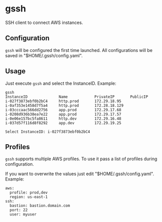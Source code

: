 # gssh

SSH client to connect AWS instances.

## Configuration

`gssh` will be configured the first time launched. All configurations will be saved in "$HOME/.gssh/config.yaml".

## Usage

Just execute `gssh` and select the InstanceID. Example:

```
gssh
InstanceID              Name            PrivateIP       PublicIP
i-027f3873ebf0b2bC4     http.prod       172.29.18.95
i-0af353e1458d7f5a4     http.prod       172.28.18.129
i-03cccaac566dd2756     app.prod        172.29.17.68
i-0208d936b38ea7e22     app.prod        172.29.17.57
i-0e06e157bc5fa8611     http.dev        172.29.16.48
i-037d57f116d8f8292     app.dev         172.29.19.25

Select InstanceID: i-027f3873ebf0b2bC4
```

## Profiles

`gssh` supports multiple AWS profiles. To use it pass a list of profiles during configuration.

If you want to overwrite the values just edit "$HOME/.gssh/config.yaml". Example:

```
aws:
  profile: prod,dev
  region: us-east-1
ssh:
  bastion: bastion.domain.com
  port: 22
  user: myuser
```
